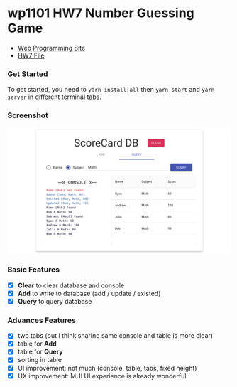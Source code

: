# wp1101 HW7 Number Guessing Game

- [Web Programming Site](https://wp.ee.ntu.edu.tw/)
- [HW7 File](https://ceiba.ntu.edu.tw/course/fdb723/hw/hw7.pdf)

### Get Started

To get started, you need to `yarn install:all` then `yarn start` and `yarn server` in different terminal tabs.

### Screenshot

![screen shot](Screenshot.png)
### Basic Features

- [x] **Clear** to clear database and console
- [x] **Add** to write to database (add / update / existed)
- [x] **Query** to query database

### Advances Features

- [x] two tabs (but I think sharing same console and table is more clear)
- [x] table for **Add**
- [x] table for **Query**
- [x] sorting in table
- [x] UI improvement: not much (console, table, tabs, fixed height)
- [x] UX improvement: MUI UI experience is already wonderful